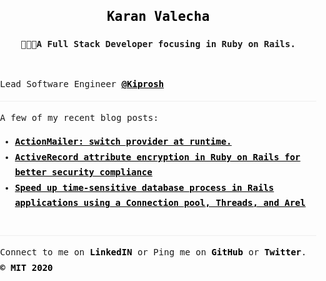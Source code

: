 <!DOCTYPE html>
<!-- saved from url=(0014)about:internet -->
<html>
   <head>
      <style>main{margin:0 40px;max-width:700px;}a{color:#000;font-weight:bold;}a:visited{color:#000;font-weight:bold;}a:hover{background:#000;color:#fff;-webkit-text-decoration:none;text-decoration:none;}hr{background:#eee;border:0;height:1px;}time{color:#9b9b9b;}@media (min-width:900px){main{margin:0 auto;}}</style>
      <style>html,body{padding:0;margin:0;font-family:Menlo,Monaco,Lucida Console,monospace,serif;font-size:0.9375rem;line-height:1.625rem;}header,footer{margin:40px 0;}footer a,header a{-webkit-text-decoration:none;text-decoration:none;}footer h1,header h1{font-size:1.4rem;}*{box-sizing:border-box;}</style>
   </head>
   <body>
      <div id="__next">
         <div class="container">
            <main>
               <header>
                  <h1><a href="https://github.com/karanvalecha" title="View Karan's GitHub Profile Page">Karan Valecha</a></h1>
                  <h4>🧑🏻‍💻A Full Stack Developer focusing in Ruby on Rails.</h4>
               </header>
               <section>
                  <p>Lead Software Engineer <a href="https://www.kiprosh.com">@Kiprosh</a></p>
                  <hr>
                  A few of my recent blog posts:
                  <ul>
                  <li><a href="https://blog.kiprosh.com/ghost/#/editor/post/6079ac585e6fb60795612fef">ActionMailer: switch provider at runtime.</a></li>
                  <li><a href="https://blog.kiprosh.com/active-record-simple-attribute-encryption/" >ActiveRecord attribute encryption in Ruby on Rails for better security compliance</a></li>
                  <li><a href="https://blog.kiprosh.com/rails-connection-pool-threads-arel/" >Speed up time-sensitive database process in Rails applications using a Connection pool, Threads, and Arel</a></li>
                </ul>
               </section>
               <footer>
                  <hr>
                  <p>Connect to me on <a href="https://in.linkedin.com/in/karanvalecha">LinkedIN</a> or
                  Ping me on <a href="https://github.com/karanvalecha" title="Joe on GitHub">GitHub</a> or <a href="https://twitter.com/IamKaranV" title="Karan on Twitter">Twitter</a>. <a href="https://github.com/karanvalecha/karanvalecha/blob/master/LICENSE" title="The license file on GitHub">© MIT 2020</a></p>
               </footer>
            </main>
         </div>
      </div>
   </body>
</html>

